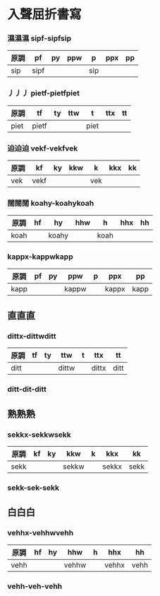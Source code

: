 # 入聲屈折書寫

### 濕濕濕 sipf-sipfsip

| 原調 | pf | py | ppw | p | ppx | pp |
| --- | --- | --- | --- | --- | --- | --- |
| sip | sipf ||| sip |||

### 丿丿丿 pietf-pietfpiet

| 原調 | tf | ty | ttw | t | ttx | tt |
| --- | --- | --- | --- | --- | --- | --- |
| piet | pietf ||| piet |||

### 迫迫迫 vekf-vekfvek

| 原調 | kf | ky | kkw | k | kkx | kk |
| --- | --- | --- | --- | --- | --- | --- |
| vek | vekf ||| vek |||

### 闊闊闊 koahy-koahykoah

| 原調 | hf | hy | hhw | h | hhx | hh |
| --- | --- | --- | --- | --- | --- | --- |
| koah || koahy || koah |||

### kappx-kappwkapp

| 原調 | pf | py | ppw | p | ppx | pp |
| --- | --- | --- | --- | --- | --- | --- |
| kapp ||| kappw || kappx | kapp |

## 直直直

### dittx-dittwditt

| 原調 | tf | ty | ttw | t | ttx | tt |
| --- | --- | --- | --- | --- | --- | --- |
| ditt ||| dittw || dittx | ditt |

### ditt-dit-ditt

## 熟熟熟

### sekkx-sekkwsekk

| 原調 | kf | ky | kkw | k | kkx | kk |
| --- | --- | --- | --- | --- | --- | --- |
| sekk ||| sekkw || sekkx | sekk |

### sekk-sek-sekk

## 白白白

### vehhx-vehhwvehh

| 原調 | hf | hy | hhw | h | hhx | hh |
| --- | --- | --- | --- | --- | --- | --- |
| vehh ||| vehhw || vehhx | vehh |

### vehh-veh-vehh
